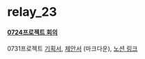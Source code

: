 # relay_23

#### [0724프로젝트 회의](https://github.com/boostcamp-2020/relay_23/blob/master/latte_is_horse.md)

0731프로젝트 [기획서](https://github.com/boostcamp-2020/relay_23/blob/master/relay_day02/기획서.md), [제안서](https://github.com/boostcamp-2020/relay_23/blob/master/relay_day02/회의록.md) (마크다운), [노션 링크](https://www.notion.so/467c0c06ea614614aeb7d087903fcefe)

